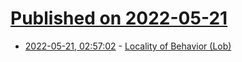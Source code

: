 # [Published on 2022-05-21](index.md)

* [2022-05-21, 02:57:02](https://news.ycombinator.com/item?id=31454886) - [Locality of Behavior (Lob)](https://htmx.org/essays/locality-of-behaviour/)
